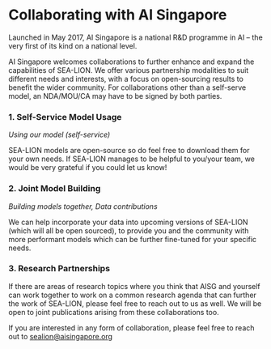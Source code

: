 # Collaborating with AI Singapore

Launched in May 2017, AI Singapore is a national R&D programme in AI – the very first of its kind on a national level.

AI Singapore welcomes collaborations to further enhance and expand the capabilities of SEA-LION. We offer various partnership modalities to suit different needs and interests, with a focus on open-sourcing results to benefit the wider community. For collaborations other than a self-serve model, an NDA/MOU/CA may have to be signed by both parties.

### 1. Self-Service Model Usage

_Using our model (self-service)_

SEA-LION models are open-source so do feel free to download them for your own needs. If SEA-LION manages to be helpful to you/your team, we would be very grateful if you could let us know!

### 2. Joint Model Building

_Building models together, Data contributions_

We can help incorporate your data into upcoming versions of SEA-LION (which will all be open sourced), to provide you and the community with more performant models which can be further fine-tuned for your specific needs.

### 3. Research Partnerships

If there are areas of research topics where you think that AISG and yourself can work together to work on a common research agenda that can further the work of SEA-LION, please feel free to reach out to us as well. We will be open to joint publications arising from these collaborations too.

If you are interested in any form of collaboration, please feel free to reach out to sealion@aisingapore.org